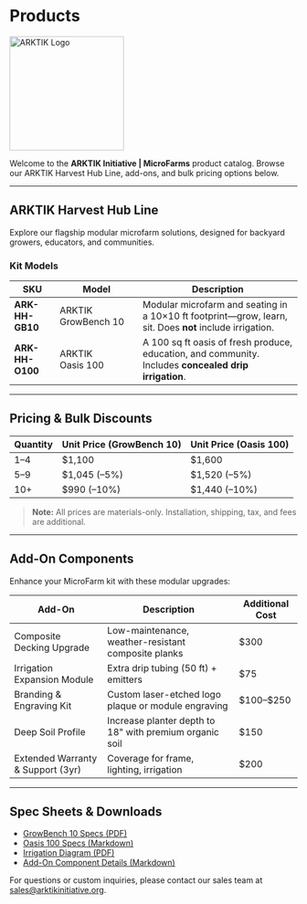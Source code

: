 # Products
<img src="../assets/ARKTIK%20Logo.png" alt="ARKTIK Logo" width="200">

Welcome to the **ARKTIK Initiative | MicroFarms** product catalog. Browse our ARKTIK Harvest Hub Line, add-ons, and bulk pricing options below.

---

## ARKTIK Harvest Hub Line

Explore our flagship modular microfarm solutions, designed for backyard growers, educators, and communities.

### Kit Models

| SKU             | Model               | Description                                                                                              |
| --------------- | ------------------- | -------------------------------------------------------------------------------------------------------- |
| **ARK-HH-GB10** | ARKTIK GrowBench 10 | Modular microfarm and seating in a 10×10 ft footprint—grow, learn, sit. Does **not** include irrigation. |
| **ARK-HH-O100** | ARKTIK Oasis 100    | A 100 sq ft oasis of fresh produce, education, and community. Includes **concealed drip irrigation**.    |

---

## Pricing & Bulk Discounts

| Quantity | Unit Price (GrowBench 10) | Unit Price (Oasis 100) |
| -------- | ------------------------- | ---------------------- |
| 1–4      | \$1,100                   | \$1,600                |
| 5–9      | \$1,045 (–5%)             | \$1,520 (–5%)          |
| 10+      | \$990 (–10%)              | \$1,440 (–10%)         |

> **Note:** All prices are materials-only. Installation, shipping, tax, and fees are additional.

---

## Add-On Components

Enhance your MicroFarm kit with these modular upgrades:

| Add-On                            | Description                                             | Additional Cost |
| --------------------------------- | ------------------------------------------------------- | --------------- |
| Composite Decking Upgrade         | Low-maintenance, weather-resistant composite planks     | \$300           |
| Irrigation Expansion Module       | Extra drip tubing (50 ft) + emitters                    | \$75            |
| Branding & Engraving Kit          | Custom laser-etched logo plaque or module engraving     | \$100–\$250     |
| Deep Soil Profile                 | Increase planter depth to 18" with premium organic soil | \$150           |
| Extended Warranty & Support (3yr) | Coverage for frame, lighting, irrigation                | \$200           |

---

## Spec Sheets & Downloads

* [GrowBench 10 Specs (PDF)](specs/ARK-HH-GB10-specs.pdf)
* [Oasis 100 Specs (Markdown)](specs/ARK-HH-O100-specs.md)
* [Irrigation Diagram (PDF)](specs/ARK-HH-O100-irrigation.pdf)
* [Add-On Component Details (Markdown)](specs/add-ons.md)

For questions or custom inquiries, please contact our sales team at [sales@arktikinitiative.org](mailto:sales@arktikinitiative.org).
